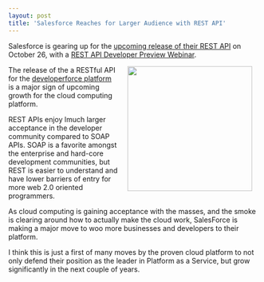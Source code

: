 ```yaml
---
layout: post
title: 'Salesforce Reaches for Larger Audience with REST API'
---
```

Salesforce is gearing up for the <a href="http://blog.sforce.com/sforce/2010/10/rest-api-programmableweb-and-curl.html">upcoming release of their REST API</a> on October 26, with a <a href="https://www.developerforce.com/events/rest_developer_preview/registration.php?d=70130000000FV4U">REST API Developer Preview Webinar</a>.
<img style="padding: 15px;" src="http://www.developerforce.com/assets/developerforcesite/developerforce_home/images/developerforce_logo.png" alt="" width="250" align="right" /><p></p>
The release of the a RESTful API for the <a href="http://developer.force.com/">developerforce platform</a> is a major sign of upcoming growth for the cloud computing platform.<p></p>
REST APIs enjoy lmuch larger acceptance in the developer community compared to SOAP APIs.  SOAP is a favorite amongst the enterprise and hard-core development communities, but REST is easier to understand and have lower barriers of entry for more web 2.0 oriented programmers.<p></p>
As cloud computing is gaining acceptance with the masses, and the smoke is clearing around how to actually make the cloud work,  SalesForce is making a major move to woo more businesses and developers to their platform.<p></p>
I think this is just a first of many moves by the proven cloud platform to not only defend their position as the leader in Platform as a Service, but grow significantly in the next couple of years.

